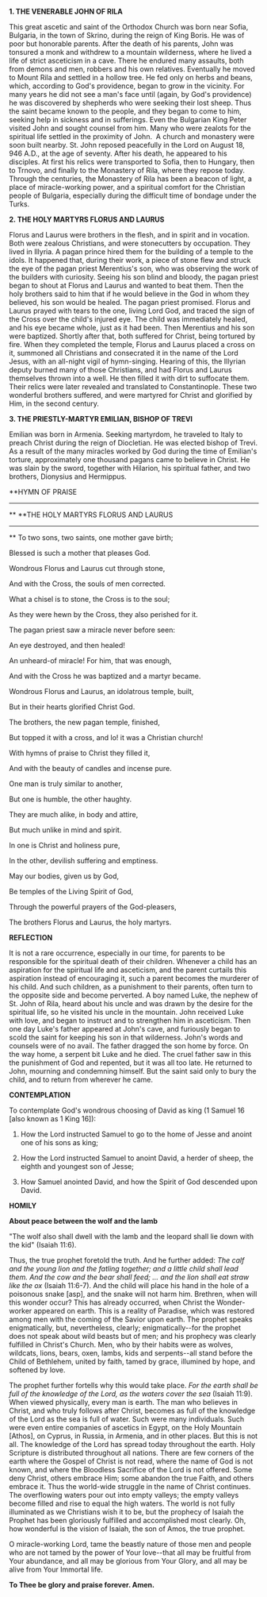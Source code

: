 
**1. THE VENERABLE JOHN OF RILA**

This great ascetic and saint of the Orthodox Church was born near Sofia, Bulgaria, in the town of Skrino, during the reign of King Boris. He was of poor but honorable parents. After the death of his parents, John was tonsured a monk and withdrew to a mountain wilderness, where he lived a life of strict asceticism in a cave. There he endured many assaults, both from demons and men, robbers and his own relatives. Eventually he moved to Mount Rila and settled in a hollow tree. He fed only on herbs and beans, which, according to God's providence, began to grow in the vicinity. For many years he did not see a man's face until (again, by God's providence) he was discovered by shepherds who were seeking their lost sheep. Thus the saint became known to the people, and they began to come to him, seeking help in sickness and in sufferings. Even the Bulgarian King Peter visited John and sought counsel from him. Many who were zealots for the spiritual life settled in the proximity of John.  A church and monastery were soon built nearby. St. John reposed peacefully in the Lord on August 18, 946 A.D., at the age of seventy. After his death, he appeared to his disciples. At first his relics were transported to Sofia, then to Hungary, then to Trnovo, and finally to the Monastery of Rila, where they repose today. Through the centuries, the Monastery of Rila has been a beacon of light, a place of miracle-working power, and a spiritual comfort for the Christian people of Bulgaria, especially during the difficult time of bondage under the Turks.

**2. THE HOLY MARTYRS FLORUS AND LAURUS**

Florus and Laurus were brothers in the flesh, and in spirit and in vocation. Both were zealous Christians, and were stonecutters by occupation. They lived in Illyria. A pagan prince hired them for the building of a temple to the idols. It happened that, during their work, a piece of stone flew and struck the eye of the pagan priest Merentius's son, who was observing the work of the builders with curiosity. Seeing his son blind and bloody, the pagan priest began to shout at Florus and Laurus and wanted to beat them. Then the holy brothers said to him that if he would believe in the God in whom they believed, his son would be healed. The pagan priest promised. Florus and Laurus prayed with tears to the one, living Lord God, and traced the sign of the Cross over the child's injured eye. The child was immediately healed, and his eye became whole, just as it had been. Then Merentius and his son were baptized. Shortly after that, both suffered for Christ, being tortured by fire. When they completed the temple, Florus and Laurus placed a cross on it, summoned all Christians and consecrated it in the name of the Lord Jesus, with an all-night vigil of hymn-singing. Hearing of this, the Illyrian deputy burned many of those Christians, and had Florus and Laurus themselves thrown into a well. He then filled it with dirt to suffocate them. Their relics were later revealed and translated to Constantinople. These two wonderful brothers suffered, and were martyred for Christ and glorified by Him, in the second century.

**3. THE PRIESTLY-MARTYR EMILIAN, BISHOP OF TREVI**

Emilian was born in Armenia. Seeking martyrdom, he traveled to Italy to preach Christ during the reign of Diocletian. He was elected bishop of Trevi. As a result of the many miracles worked by God during the time of Emilian's torture, approximately one thousand pagans came to believe in Christ. He was slain by the sword, together with Hilarion, his spiritual father, and two brothers, Dionysius and Hermippus.


**HYMN OF PRAISE
**** 
**
**THE HOLY MARTYRS FLORUS AND LAURUS
**** 
**
To two sons, two saints, one mother gave birth;
 

Blessed is such a mother that pleases God.
 

Wondrous Florus and Laurus cut through stone,
 

And with the Cross, the souls of men corrected.
 

What a chisel is to stone, the Cross is to the soul;
 

As they were hewn by the Cross, they also perished for it.


The pagan priest saw a miracle never before seen:
 

An eye destroyed, and then healed!
 

An unheard-of miracle! For him, that was enough,
 

And with the Cross he was baptized and a martyr became.
 

Wondrous Florus and Laurus, an idolatrous temple, built,
 

But in their hearts glorified Christ God.
 

The brothers, the new pagan temple, finished,
 

But topped it with a cross, and lo! it was a Christian church!
 

With hymns of praise to Christ they filled it,
 

And with the beauty of candles and incense pure.
 

One man is truly similar to another,
 

But one is humble, the other haughty.
 

They are much alike, in body and attire,
 

But much unlike in mind and spirit.
 

In one is Christ and holiness pure,
 

In the other, devilish suffering and emptiness.
 

May our bodies, given us by God,
 

Be temples of the Living Spirit of God,
 

Through the powerful prayers of the God-pleasers,
 

The brothers Florus and Laurus, the holy martyrs.
 

**REFLECTION**

It is not a rare occurrence, especially in our time, for parents to be responsible for the spiritual death of their children. Whenever a child has an aspiration for the spiritual life and asceticism, and the parent curtails this aspiration instead of encouraging it, such a parent becomes the murderer of his child. And such children, as a punishment to their parents, often turn to the opposite side and become perverted. A boy named Luke, the nephew of St. John of Rila, heard about his uncle and was drawn by the desire for the spiritual life, so he visited his uncle in the mountain. John received Luke with love, and began to instruct and to strengthen him in asceticism. Then one day Luke's father appeared at John's cave, and furiously began to scold the saint for keeping his son in that wilderness. John's words and counsels were of no avail. The father dragged the son home by force. On the way home, a serpent bit Luke and he died. The cruel father saw in this the punishment of God and repented, but it was all too late. He returned to John, mourning and condemning himself. But the saint said only to bury the child, and to return from wherever he came.


**CONTEMPLATION**


To contemplate God's wondrous choosing of David as king (1 Samuel 16 [also known as 1 King 16]):

1.  How the Lord instructed Samuel to go to the home of Jesse and anoint one of his sons as king;

1.  How the Lord instructed Samuel to anoint David, a herder of sheep, the eighth and youngest son of Jesse;

1.  How Samuel anointed David, and how the Spirit of God descended upon David.


**HOMILY**


**About peace between the wolf and the lamb**

"The wolf also shall dwell with the lamb and the leopard shall lie down with the kid" (Isaiah 11:6).

Thus, the true prophet foretold the truth. And he further added: *The calf and the young lion and the fatling together; and a little child shall lead them. And the cow and the bear shall feed; … and the lion shall eat straw like the ox* (Isaiah 11:6-7). And the child will place his hand in the hole of a poisonous snake [asp], and the snake will not harm him. Brethren, when will this wonder occur? This has already occurred, when Christ the Wonder-worker appeared on earth. This is a reality of Paradise, which was restored among men with the coming of the Savior upon earth. The prophet speaks enigmatically, but, nevertheless, clearly; enigmatically--for the prophet does not speak about wild beasts but of men; and his prophecy was clearly fulfilled in Christ's Church. Men, who by their habits were as wolves, wildcats, lions, bears, oxen, lambs, kids and serpents--all stand before the Child of Bethlehem, united by faith, tamed by grace, illumined by hope, and softened by love.

The prophet further fortells why this would take place. *For the earth shall be full of the knowledge of the Lord, as the waters cover the sea* (Isaiah 11:9). When viewed physically, every man is earth. The man who believes in Christ, and who truly follows after Christ, becomes as full of the knowledge of the Lord as the sea is full of water. Such were many individuals. Such were even entire companies of ascetics in Egypt, on the Holy Mountain [Athos], on Cyprus, in Russia, in Armenia, and in other places. But this is not all. The knowledge of the Lord has spread today throughout the earth. Holy Scripture is distributed throughout all nations. There are few corners of the earth where the Gospel of Christ is not read, where the name of God is not known, and where the Bloodless Sacrifice of the Lord is not offered. Some deny Christ, others embrace Him; some abandon the true Faith, and others embrace it. Thus the world-wide struggle in the name of Christ continues. The overflowing waters pour out into empty valleys; the empty valleys become filled and rise to equal the high waters. The world is not fully illuminated as we Christians wish it to be, but the prophecy of Isaiah the Prophet has been gloriously fulfilled and accomplished most clearly. Oh, how wonderful is the vision of Isaiah, the son of Amos, the true prophet. 

O miracle-working Lord, tame the beastly nature of those men and people who are not tamed by the power of Your love--that all may be fruitful from Your abundance, and all may be glorious from Your Glory, and all may be alive from Your Immortal life.

**To Thee be glory and praise forever. Amen.**
